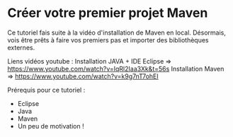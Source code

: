 # Créer votre premier projet Maven

Ce tutoriel fais suite à la vidéo d'installation de Maven en local.
Désormais, vois être prêts à faire vos premiers pas et importer des bibliothèques externes.

Liens vidéos youtube :
Installation JAVA + IDE Eclipse => https://www.youtube.com/watch?v=IqRl2Iaa3Xk&t=56s
Installation Maven => https://www.youtube.com/watch?v=k9g7nT7ohEI

Prérequis pour ce tutoriel :
- Eclipse
- Java
- Maven
- Un peu de motivation !

